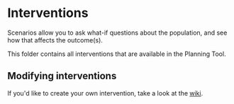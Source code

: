 # Interventions

Scenarios allow you to ask what-if questions about the population, and see how that affects the outcome(s).

This folder contains all interventions that are available in the Planning Tool.

## Modifying interventions

If you'd like to create your own intervention, take a look at the [wiki](https://github.com/Big-Life-Lab/pbl-planning-tool-documentation/wiki/scenarios).

